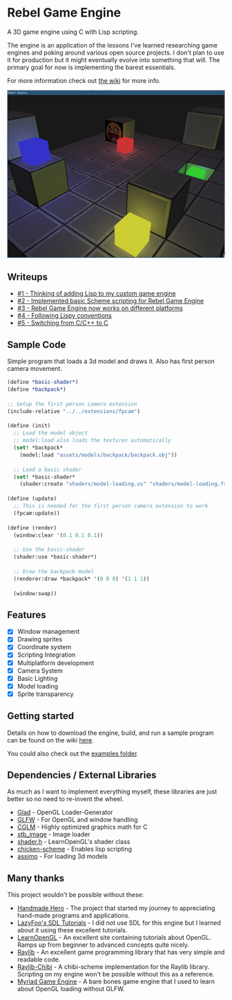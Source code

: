 # Rebel Game Engine
A 3D game engine using C with Lisp scripting.

The engine is an application of the lessons I've learned researching game engines and poking around various open source projects. I don't plan to use it for production but it might eventually evolve into something that will. The primary goal for now is implementing the barest essentials.

For more information check out [the wiki](https://github.com/accidentalrebel/rebel-game-engine/wiki/Getting-Started) for more info.

![screenshot-1](https://raw.githubusercontent.com/accidentalrebel/rebel-game-engine/master/images/rebel-screenshot-1.png)

## Writeups
* [#1 - Thinking of adding Lisp to my custom game engine](https://www.accidentalrebel.com/thinking-of-adding-lisp-to-my-custom-game-engine.html)
* [#2 - Implemented basic Scheme scripting for Rebel Game Engine](https://www.accidentalrebel.com/implemented-basic-scheme-scripting-for-rebel-game-engine.html)
* [#3 - Rebel Game Engine now works on different platforms](https://www.accidentalrebel.com/rebel-game-engine-now-works-on-different-platforms.html)
* [#4 - Following Lispy conventions](https://www.accidentalrebel.com/following-lispy-conventions.html)
* [#5 - Switching from C/C++ to C](https://www.accidentalrebel.com/switching-from-c-c---to-c.html)

## Sample Code
Simple program that loads a 3d model and draws it. Also has first person camera movement.

```scheme
(define *basic-shader*)
(define *backpack*)

;; Setup the first person camera extension
(include-relative "../../extensions/fpcam")

(define (init)
  ;; Load the model object
  ;; model:load also loads the textures automatically
  (set! *backpack* 
	(model:load "assets/models/backpack/backpack.obj"))

  ;; Load a basic shader
  (set! *basic-shader* 
	(shader:create "shaders/model-loading.vs" "shaders/model-loading.fs")))

(define (update)
  ;; This is needed for the first person camera extension to work
  (fpcam:update))

(define (render)
  (window:clear '(0.1 0.1 0.1))

  ;; Use the basic-shader
  (shader:use *basic-shader*)

  ;; Draw the backpack model
  (renderer:draw *backpack* '(0 0 0) '(1 1 1))
  
  (window:swap))
```

## Features
- [x] Window management
- [x] Drawing sprites
- [x] Coordinate system
- [x] Scripting Integration
- [x] Multiplatform development
- [x] Camera System
- [x] Basic Lighting
- [x] Model loading
- [x] Sprite transparency

## Getting started
Details on how to download the engine, build, and run a sample program can be found on the wiki [here](https://github.com/accidentalrebel/rebel-game-engine/wiki/Getting-Started).

You could also check out the [examples folder](https://github.com/accidentalrebel/rebel-game-engine/tree/master/scripts/examples).

## Dependencies / External Libraries
As much as I want to implement everything myself, these libraries are just better so no need to re-invent the wheel.

  * [Glad](https://github.com/Dav1dde/glad) - OpenGL Loader-Generator
  * [GLFW](https://www.glfw.org/) - For OpenGL and window handling
  * [CGLM](https://github.com/recp/cglm) - Highly optimized graphics math for C
  * [stb_image](https://github.com/nothings/stb) - Image loader
  * [shader.h](https://learnopengl.com/code_viewer_gh.php?code=includes/learnopengl/shader_s.h) - LearnOpenGL's shader class
  * [chicken-scheme](https://www.call-cc.org/) - Enables lisp scripting
  * [assimp](https://www.assimp.org/) - For loading 3d models

## Many thanks
This project wouldn't be possible without these:

  * [Handmade Hero](https://handmadehero.org/) - The project that started my journey to appreciating hand-made programs and applications.
  * [LazyFoo's SDL Tutorials](http://lazyfoo.net/tutorials/SDL/index.php) - I did not use SDL for this engine but I learned about it using these excellent tutorials.
  * [LearnOpenGL](https://learnopengl.com/) - An excellent site containing tutorials about OpenGL. Ramps up from beginner to advanced concepts quite nicely.
  * [Raylib](https://www.raylib.com/) - An excellent game programming library that has very simple and readable code.
  * [Raylib-Chibi](https://github.com/VincentToups/raylib-chibi) - A chibi-scheme implementation for the Raylib library. Scripting on my engine won't be possible without this as a reference.
  * [Myriad Game Engine](https://github.com/jobtalle/Myriad) - A bare bones game engine that I used to learn about OpenGL loading without GLFW.
